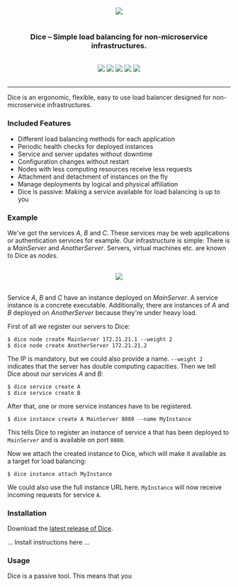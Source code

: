 <p align="center">
<br>   
<img src="https://sternentstehung.de/dice-black-100.png">
<br>
<br>
</p>

<h3 align="center">Dice &ndash; Simple load balancing for non-microservice infrastructures.</h3>

<p align="center">
<br>
<img src="https://circleci.com/gh/dominikbraun/foodunit.svg?style=shield">
<img src="https://goreportcard.com/badge/github.com/dominikbraun/foodunit">
<img src="https://www.codefactor.io/repository/github/dominikbraun/dice/badge?s=0f13518b90c29be6bc3ec4ff537581a2e5c51c6a" />
<img src="https://img.shields.io/github/v/release/dominikbraun/foodunit?sort=semver">
<img src="https://img.shields.io/github/license/dominikbraun/foodunit">
<br>
<br>
</p>

---

Dice is an ergonomic, flexible, easy to use load balancer designed for non-microservice infrastructures.

### Included Features

* Different load balancing methods for each application
* Periodic health checks for deployed instances
* Service and server updates without downtime
* Configuration changes without restart
* Nodes with less computing resources receive less requests
* Attachment and detachment of instances on the fly
* Manage deployments by logical and physical affiliation
* Dice is passive: Making a service available for load balancing is up to you

### Example

We've got the services _A_, _B_ and _C_. These services may be web applications or authentication services for example. Our infrastructure is simple: There is a _MainServer_ and _AnotherServer_. Servers, virtual machines etc. are known to Dice as _nodes_.

<p align="center">
<br>
<img src="https://sternentstehung.de/dice-example.png">
<br>
<br>
</p>

Service _A_, _B_ and _C_ have an instance deployed on _MainServer_. A service instance is a concrete executable. Additionally, there are instances of _A_ and _B_ deployed on _AnotherServer_ because they're under heavy load.

First of all we register our servers to Dice:

````shell script
$ dice node create MainServer 172.21.21.1 --weight 2
$ dice node create AnotherServer 172.21.21.2
````

The IP is mandatory, but we could also provide a name. `--weight 2` indicates that the server has double computing capacities.
Then we tell Dice about our services _A_ and _B_:

````shell script
$ dice service create A
$ dice service create B
````

After that, one or more service instances have to be registered.

````shell script
$ dice instance create A MainServer 8080 --name MyInstance
````

This tells Dice to register an instance of service `A` that has been deployed to `MainServer` and is available on port `8080`.

Now we attach the created instance to Dice, which will make it available as a target for load balancing:

````shell script
$ dice instance attach MyInstance
````

We could also use the full instance URL here. `MyInstance` will now receive incoming requests for service `A`.

### Installation

Download the [latest release of Dice](https://github.com/dominikbraun/dice/releases).

... Install instructions here ...

### Usage

Dice is a passive tool. This means that you 
